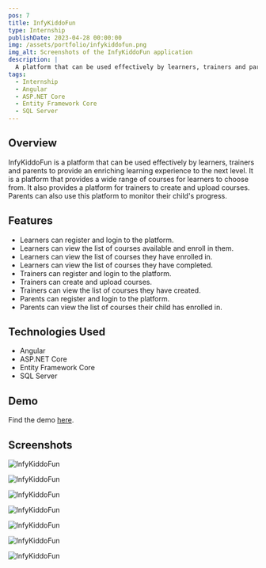 ```yaml
---
pos: 7
title: InfyKiddoFun
type: Internship
publishDate: 2023-04-28 00:00:00
img: /assets/portfolio/infykiddofun.png
img_alt: Screenshots of the InfyKiddoFun application
description: |
  A platform that can be used effectively by learners, trainers and parents to provide an enriching learning experience to the next level.
tags:
  - Internship
  - Angular
  - ASP.NET Core
  - Entity Framework Core
  - SQL Server
---
```


## Overview

InfyKiddoFun is a platform that can be used effectively by learners, trainers and parents to provide an enriching learning experience to the next level. It is a platform that provides a wide range of courses for learners to choose from. It also provides a platform for trainers to create and upload courses. Parents can also use this platform to monitor their child's progress.

## Features

- Learners can register and login to the platform.
- Learners can view the list of courses available and enroll in them.
- Learners can view the list of courses they have enrolled in.
- Learners can view the list of courses they have completed.
- Trainers can register and login to the platform.
- Trainers can create and upload courses.
- Trainers can view the list of courses they have created.
- Parents can register and login to the platform.
- Parents can view the list of courses their child has enrolled in.

## Technologies Used

- Angular
- ASP.NET Core
- Entity Framework Core
- SQL Server

## Demo

Find the demo <a href="https://infykiddofun.sathiyaraman-m.com" target="_blank">here</a>.

## Screenshots

![InfyKiddoFun](/assets/portfolio/infykiddofun/1.png)

![InfyKiddoFun](/assets/portfolio/infykiddofun/2.png)

![InfyKiddoFun](/assets/portfolio/infykiddofun/3.png)

![InfyKiddoFun](/assets/portfolio/infykiddofun/4.png)

![InfyKiddoFun](/assets/portfolio/infykiddofun/5.png)

![InfyKiddoFun](/assets/portfolio/infykiddofun/6.png)

![InfyKiddoFun](/assets/portfolio/infykiddofun/7.png)


